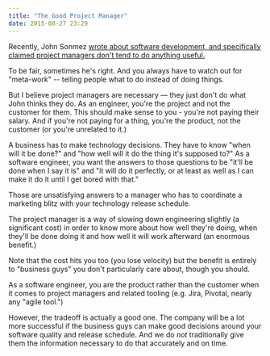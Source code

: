 ```yaml
---
title: "The Good Project Manager"
date: 2015-08-27 23:29
---
```


Recently, John Sonmez <a
href="http://simpleprogrammer.com/2015/08/03/7-things-your-boss-doesnt-understand-about-software-development/">wrote
about software development, and specifically claimed project managers
don't tend to do anything useful.</a>

To be fair, sometimes he's right. And you always have to watch out for
"meta-work" -- telling people what to do instead of doing things.

But I believe project managers are necessary &mdash; they just don't
do what John thinks they do. As an engineer, you're the project and
not the customer for them. This should make sense to you - you're not
paying their salary. And if you're not paying for a thing, you're the
product, not the customer (or you're unrelated to it.)

A business has to make technology decisions. They have to know "when
will it be done?" and "how well will it do the thing it's supposed
to?" As a software engineer, you want the answers to those questions
to be "it'll be done when I say it is" and "it will do it perfectly,
or at least as well as I can make it do it until I get bored with
that."

Those are unsatisfying answers to a manager who has to coordinate a
marketing blitz with your technology release schedule.

The project manager is a way of slowing down engineering slightly (a
significant cost) in order to know more about how well they're doing,
when they'll be done doing it and how well it will work afterward (an
enormous benefit.)

Note that the cost hits you too (you lose velocity) but the benefit is
entirely to "business guys" you don't particularly care about, though
you should.

As a software engineer, you are the product rather than the customer
when it comes to project managers and related tooling (e.g. Jira,
Pivotal, nearly any "agile tool.")

However, the tradeoff is actually a good one. The company will be a
lot more successful if the business guys can make good decisions
around your software quality and release schedule. And we do *not*
traditionally give them the information necessary to do that
accurately and on time.
